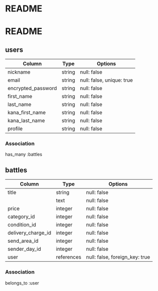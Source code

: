 # README

# README

## users
|Column              |Type    |Options                   |
|--------------------|--------|--------------------------|
|nickname            |string  |null: false               |
|email               |string  |null: false, unique: true |
|encrypted_password  |string  |null: false               |
|first_name          |string  |null: false               |
|last_name           |string  |null: false               |
|kana_first_name     |string  |null: false               |
|kana_last_name      |string  |null: false               |
|profile             |string  |null: false               |

### Association
has_many :battles



## battles
|Column             |Type       |Options                        |
|-------------------|-----------|-------------------------------|
|title              |string     |null: false                    |
|        |text       |null: false                    |
|price              |integer    |null: false                    |
|category_id        |integer    |null: false                    |
|condition_id       |integer    |null: false                    |
|delivery_charge_id |integer    |null: false                    |
|send_area_id       |integer    |null: false                    |
|sender_day_id      |integer    |null: false                    |
|user               |references |null: false, foreign_key: true |

### Association
belongs_to :user



